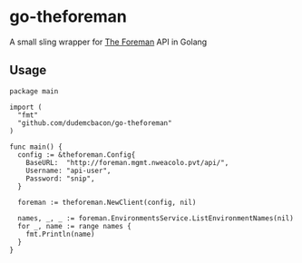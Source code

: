 # go-theforeman

A small sling wrapper for [The Foreman](https://theforeman.org) API in Golang

## Usage

```
package main

import (
  "fmt"
  "github.com/dudemcbacon/go-theforeman"
)

func main() {
  config := &theforeman.Config{
    BaseURL:  "http://foreman.mgmt.nweacolo.pvt/api/",
    Username: "api-user",
    Password: "snip",
  }

  foreman := theforeman.NewClient(config, nil)

  names, _, _ := foreman.EnvironmentsService.ListEnvironmentNames(nil)
  for _, name := range names {
    fmt.Println(name)
  }
}
```
